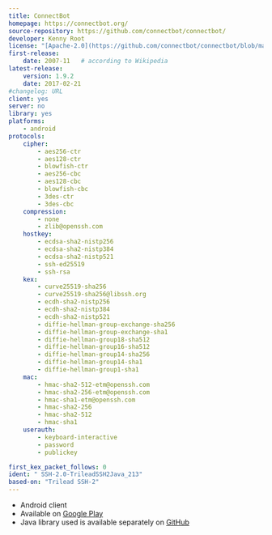 ```yaml
---
title: ConnectBot
homepage: https://connectbot.org/
source-repository: https://github.com/connectbot/connectbot/
developer: Kenny Root
license: "[Apache-2.0](https://github.com/connectbot/connectbot/blob/master/LICENSE)"
first-release:
    date: 2007-11   # according to Wikipedia
latest-release:
    version: 1.9.2
    date: 2017-02-21
#changelog: URL
client: yes
server: no
library: yes
platforms:
    - android
protocols:
    cipher:
        - aes256-ctr
        - aes128-ctr
        - blowfish-ctr
        - aes256-cbc
        - aes128-cbc
        - blowfish-cbc
        - 3des-ctr
        - 3des-cbc
    compression:
        - none
        - zlib@openssh.com
    hostkey:
        - ecdsa-sha2-nistp256
        - ecdsa-sha2-nistp384
        - ecdsa-sha2-nistp521
        - ssh-ed25519
        - ssh-rsa
    kex:
        - curve25519-sha256
        - curve25519-sha256@libssh.org
        - ecdh-sha2-nistp256
        - ecdh-sha2-nistp384
        - ecdh-sha2-nistp521
        - diffie-hellman-group-exchange-sha256
        - diffie-hellman-group-exchange-sha1
        - diffie-hellman-group18-sha512
        - diffie-hellman-group16-sha512
        - diffie-hellman-group14-sha256
        - diffie-hellman-group14-sha1
        - diffie-hellman-group1-sha1
    mac:
        - hmac-sha2-512-etm@openssh.com
        - hmac-sha2-256-etm@openssh.com
        - hmac-sha1-etm@openssh.com
        - hmac-sha2-256
        - hmac-sha2-512
        - hmac-sha1
    userauth:
        - keyboard-interactive
        - password
        - publickey

first_kex_packet_follows: 0
ident: " SSH-2.0-TrileadSSH2Java_213"
based-on: "Trilead SSH-2"
---
```

* Android client
* Available on [Google Play](https://play.google.com/store/apps/details?id=org.connectbot)
* Java library used is available separately on [GitHub](https://github.com/connectbot/sshlib)
